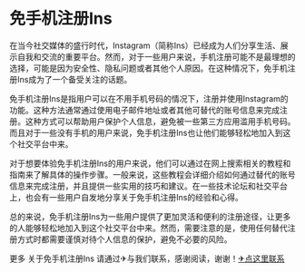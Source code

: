 # 免手机注册Ins

在当今社交媒体的盛行时代，Instagram（简称Ins）已经成为人们分享生活、展示自我和交流的重要平台。然而，对于一些用户来说，手机注册可能不是最理想的选择，可能是因为安全性、隐私问题或者其他个人原因。在这种情况下，免手机注册Ins成为了一个备受关注的话题。

免手机注册Ins是指用户可以在不用手机号码的情况下，注册并使用Instagram的功能。这种方法通常通过使用电子邮件地址或者其他可替代的账号信息来完成注册。这种方式可以帮助用户保护个人信息，避免被一些第三方应用滥用手机号码。而且对于一些没有手机的用户来说，免手机注册Ins也让他们能够轻松地加入到这个社交平台中来。

对于想要体验免手机注册Ins的用户来说，他们可以通过在网上搜索相关的教程和指南来了解具体的操作步骤。一般来说，这些教程会详细介绍如何通过替代的账号信息来完成注册，并且提供一些实用的技巧和建议。在一些技术论坛和社交平台上，也会有一些用户自发地分享关于免手机注册Ins的经验和心得。

总的来说，免手机注册Ins为一些用户提供了更加灵活和便利的注册途径，让更多的人能够轻松地加入到这个社交平台中来。然而，需要注意的是，使用任何替代注册方式时都需要谨慎对待个人信息的保护，避免不必要的风险。

更多 关于免手机注册Ins 请通过✈与我们联系，感谢阅读，谢谢！[✈点这里联系](https://lm.k02.cc)